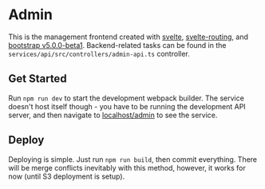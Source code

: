 # Admin

This is the management frontend created with [svelte](https://svelte.dev/), [svelte-routing](https://www.npmjs.com/package/svelte-routing), and [bootstrap v5.0.0-beta1](https://getbootstrap.com/docs/5.0/getting-started/introduction/). Backend-related tasks can be found in the `services/api/src/controllers/admin-api.ts` controller.

## Get Started

Run `npm run dev` to start the development webpack builder. The service doesn't host itself though - you have to be running the development API server, and then navigate to [localhost/admin](http://localhost/admin/) to see the service.

## Deploy

Deploying is simple. Just run `npm run build`, then commit everything. There will be merge conflicts inevitably with this method, however, it works for now (until S3 deployment is setup).
